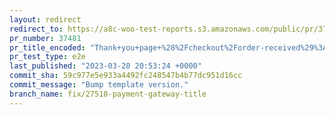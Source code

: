 ```yaml
---
layout: redirect
redirect_to: https://a8c-woo-test-reports.s3.amazonaws.com/public/pr/37481/e2e/index.html
pr_number: 37481
pr_title_encoded: "Thank+you+page+%28%2Fcheckout%2Forder-received%29%3A+payment+gateway+title+formatting"
pr_test_type: e2e
last_published: "2023-03-28 20:53:24 +0000"
commit_sha: 59c977e5e933a4492fc248547b4b77dc951d16cc
commit_message: "Bump template version."
branch_name: fix/27518-payment-gateway-title
---
```

